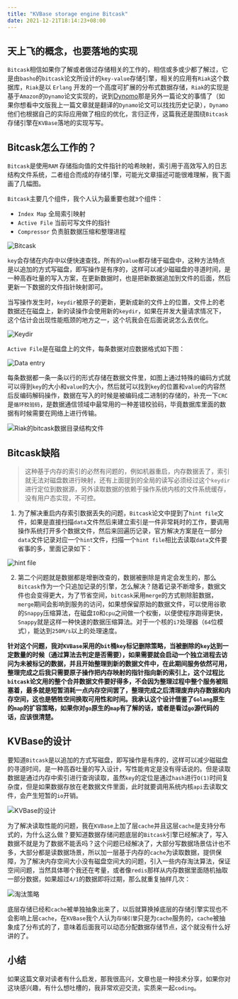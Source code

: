 ```yaml
---
title: "KVBase storage engine Bitcask"
date: 2021-12-21T18:14:23+08:00
---
```

## 天上飞的概念，也要落地的实现

`Bitcask`相信如果你了解或者做过存储相关的工作的，相信或多或少都了解过，它是由`basho`的`bitcask`论文所设计的`key-value`存储引擎，相关的应用有`Riak`这个数据库，`Riak`是以 `Erlang` 开发的一个高度可扩展的分布式数据存储，`Riak`的实现是基于`Amazon`的`Dynamo`论文实现的，说到[Dynomo](https://www.allthingsdistributed.com/files/amazon-dynamo-sosp2007.pdf "Dynomo")那是另外一篇论文的事情了（如果你想看中文版我上一篇文章就是翻译的`Dynamo`论文可以找找历史记录），`Dynamo`他们也根据自己的实际应用做了相应的优化，言归正传，这篇我还是围绕`Bitcask`存储引擎在`KVBase`落地的实现写写。


## Bitcask怎么工作的？

`Bitcask`是使用`RAM` 存储指向值的文件指针的哈希映射，索引用于高效写入的日志结构文件系统，二者组合而成的存储引擎，可能光文章描述可能很难理解，我下面画了几幅图。

`Bitcask`主要几个组件，我个人认为最重要也就`3`个组件：

- `Index Map` 全局索引映射
- `Active File` 当前可写文件的指针
- `Compressor` 负责脏数据压缩和整理进程

![Bitcask](https://tva1.sinaimg.cn/large/008i3skNgy1gxkf3rchqzj319e0u0acp.jpg)

`key`会存储在内存中以便快速查找，所有的`value`都存储于磁盘中，这种方法特点是以追加的方式写磁盘，即写操作是有序的，这样可以减少磁磁盘的寻道时间，是一种高吞吐量的写入方案，在更新数据时，也是把新数据追加到文件的后面，然后更新一下数据的文件指针映射即可。

当写操作发生时，`keydir`被原子的更新，更新成新的文件上的位置，文件上的老数据还在磁盘上，新的读操作会使用新的`keydir`，如果在并发大量请求情况下，这个估计会出现性能瓶颈的地方之一，这个坑我会在后面说说怎么去优化。



![Keydir](https://tva1.sinaimg.cn/large/008i3skNgy1gxkf0pw880j31ei0u0n0k.jpg)

`Active File`是在磁盘上的文件，每条数据对应数据格式如下图：

![Data entry](https://tva1.sinaimg.cn/large/008i3skNgy1gxkffli4bdj31e40u0gpv.jpg)

每条数据都一条一条以行的形式存储在数据文件里，如图上通过特殊的编码方式就可以得到`key`的大小和`value`的大小，然后就可以找到`key`的位置和`value`的内容然后反编码解码操作，数据在写入的时候是被编码成二进制的存储的，补充一下`CRC`是`循环校验码`，是数据通信领域中最常用的一种差错校验码，毕竟数据库里面的数据有时候需要在网络上进行传输。

![Riak的bitcask数据目录结构文件](https://tva1.sinaimg.cn/large/008i3skNgy1gxkiflhxcnj314i0u0n12.jpg)

## Bitcask缺陷

> 这种基于内存的索引的必然有问题的，例如机器重启，内存数据丢了，索引就无法对磁盘数进行映射，还有上面提到的全局的读写必须经过这个`keydir`进行定位到数据源，另外读取数据的依赖于操作系统内核的文件系统缓存，没有用户态实现，不可控。


1. 为了解决重启内存索引数据丢失的问题，`Bitcask`论文中提到了`hint file`文件，如果是直接扫描`data`文件然后来建立索引是一件非常耗时的工作，要调用操作系统打开多个数据文件，然后来回遍历记录，官方解决方案是在一部分`data`文件记录对应一个`hint`文件，扫描一个`hint file`相比去读取`data`文件要省事的多，里面记录如下：

![hint file](https://tva1.sinaimg.cn/large/008i3skNgy1gxkjx7ksnwj31dc0u0go9.jpg)

2. 第二个问题就是数据都是增删改查的，数据被删除是肯定会发生的，那么`Bitcask`作为一个只追加记录的引擎，怎么解决？随着记录不断增多，数据文件也会变得更大，为了节省空间，`bitcask`采用`merge`的方式剔除脏数据，`merge`期间会影响到服务的访问，如果想保留原始的数据文件，可以使用谷歌的`Snappy`压缩算法，在磁盘`IO`和`cpu`之间做一个权衡，以便使程序跑得更快，`Snappy`就是这样一种快速的数据压缩算法。对于一个核的`i7`处理器（`64`位模式），能达到`250M/s`以上的处理速度。

**针对这个问题，我对`KVBase`采用的`bit`桶`key`标记删除策略，当被删除的`key`达到一定数量的时候（通过算法去判定是否需要），如果需要就会启动一个独立进程去访问为未被标记的数据，并且开始整理到新的数据文件中，在此期间服务依然可用，整理完成之后我只需要原子操作把内存映射的指针指向新的索引上，这个过程比`bitcask`论文用的整个合并数据文件要好得多，不会因为整理过程中整个服务被阻塞着，最多就是短暂消耗一点内存空间罢了，整理完成之后清理废弃内存数据和内存空间，这也是牺牲空间换取可用性和时间。我承认这个设计借鉴了`Golang`原生的`map`的扩容策略，如果你对`go`原生的`map`有了解的话，或者是看过`go`源代码的话，应该很清楚。**


## KVBase的设计

要知道`Bitcask`是以追加的方式写磁盘，即写操作是有序的，这样可以减少磁磁盘的寻道时间，是一种高吞吐量的写入设计，写性能肯定是没有得话说的。但是读取数据是通过内存中索引进行查询读取，虽然`key`的定位是通过`hash`进行`O(1)`时间复杂度，但是如果数据存放在老数据文件里面，此时就要调用系统内核`api`去读取文件，会产生短暂的`io`开销。

![KVBase的设计](https://tva1.sinaimg.cn/large/008i3skNgy1gxklm98csgj31m20u0n33.jpg)

为了解决读取性能的问题，我在`KVBase`上加了层`cache`并且这层`cache`是支持分布式的，为什么这么做？要知道数据存储问题底层的`Bitcask`引擎已经解决了，写入数据不就是为了数据不能丢吗？这个问题已经解决了，大部分写数据场景估计也不多，大部分都是读数据场景，所以加一层基于内存的`cache`为读取数据，提供保障，为了解决内存空间大小没有磁盘空间大的问题，引入一些内存淘汰算法，保证空间问题，当然具体哪个我还在考量，或者像`redis`那样从内存数据里面随机抽取一部分数据，如果超过`4/1`的数据即将过期，那么就重复抽样几次：

![淘汰策略](https://tva1.sinaimg.cn/large/008i3skNgy1gxklzr1toyj31h00nmq7n.jpg)

底层存储已经和`cache`被单独抽象出来了，以后就算换掉底层的存储引擎实现也不会影响上层`cache`，在`KVBase`我个人认为`存储引擎`只是为`cache`服务的，`cache`被抽象成了分布式的了，意味着后面我可以动态分配数据存储节点，这个就没有什么好讲的了。

## 小结
如果这篇文章对读者有什么启发，那我很高兴，文章也是一种技术分享，如果你对这块感兴趣，有什么想吐槽的，我非常欢迎交流，实质来一起`coding`。
